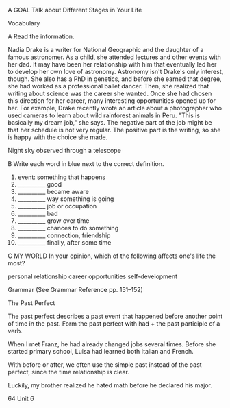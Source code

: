A GOAL Talk about Different Stages in Your Life

Vocabulary

A Read the information.

Nadia Drake is a writer for National Geographic and the daughter of a famous astronomer. As a child, she attended lectures and other events with her dad. It may have been her relationship with him that eventually led her to develop her own love of astronomy. Astronomy isn't Drake's only interest, though. She also has a PhD in genetics, and before she earned that degree, she had worked as a professional ballet dancer. Then, she realized that writing about science was the career she wanted. Once she had chosen this direction for her career, many interesting opportunities opened up for her. For example, Drake recently wrote an article about a photographer who used cameras to learn about wild rainforest animals in Peru. "This is basically my dream job," she says. The negative part of the job might be that her schedule is not very regular. The positive part is the writing, so she is happy with the choice she made.

Night sky observed through a telescope

B Write each word in blue next to the correct definition.
1. event: something that happens
2. __________ good
3. __________ became aware
4. __________ way something is going
5. __________ job or occupation
6. __________ bad
7. __________ grow over time
8. __________ chances to do something
9. __________ connection, friendship
10. __________ finally, after some time

C MY WORLD In your opinion, which of the following affects one's life the most?

personal relationship     career     opportunities     self-development

Grammar (See Grammar Reference pp. 151–152)

The Past Perfect

The past perfect describes a past event that happened before another point of time in the past. Form the past perfect with had + the past participle of a verb.

When I met Franz, he had already changed jobs several times.
Before she started primary school, Luisa had learned both Italian and French.

With before or after, we often use the simple past instead of the past perfect, since the time relationship is clear.

Luckily, my brother realized he hated math before he declared his major.

64 Unit 6